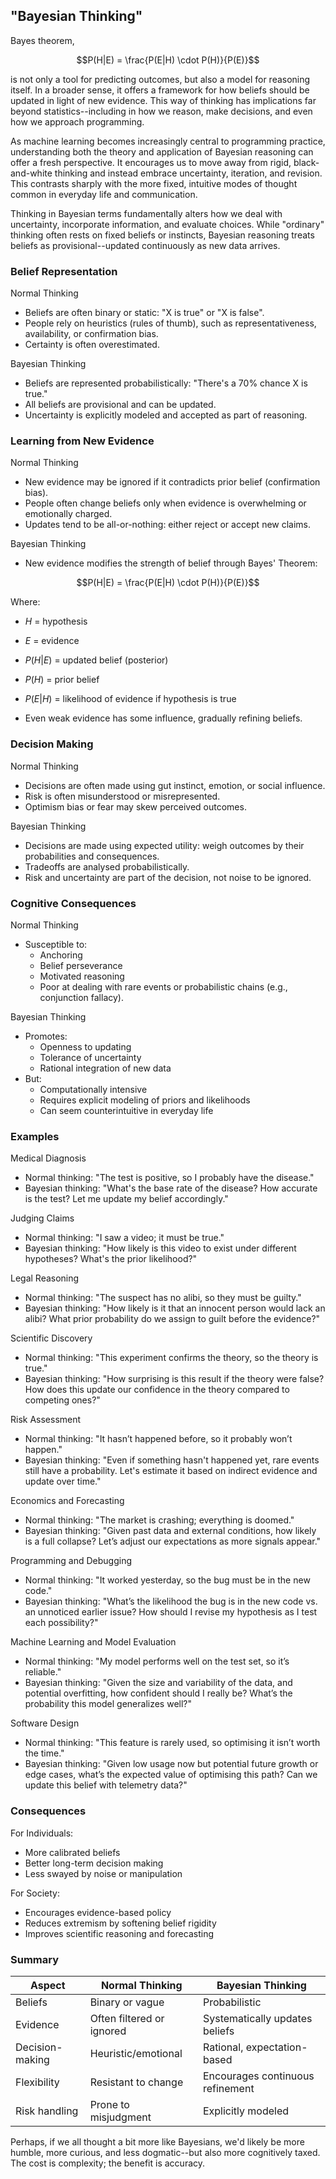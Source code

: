 
## "Bayesian Thinking"

Bayes theorem,

```math
P(H|E) = \frac{P(E|H) \cdot P(H)}{P(E)}
```

is not only a tool for predicting outcomes, but also a model for reasoning itself. In a broader sense,
it offers a framework for how beliefs should be updated in light of new evidence. This way of thinking
has implications far beyond statistics--including in how we reason, make decisions, and even how we
approach programming.

As machine learning becomes increasingly central to programming practice, understanding both the theory
and application of Bayesian reasoning can offer a fresh perspective. It encourages us to move away from
rigid, black-and-white thinking and instead embrace uncertainty, iteration, and revision. This contrasts
sharply with the more fixed, intuitive modes of thought common in everyday life and communication.

Thinking in Bayesian terms fundamentally alters how we deal with uncertainty, incorporate information,
and evaluate choices. While "ordinary" thinking often rests on fixed beliefs or instincts, Bayesian
reasoning treats beliefs as provisional--updated continuously as new data arrives. 


### Belief Representation

Normal Thinking
- Beliefs are often binary or static: "X is true" or "X is false".
- People rely on heuristics (rules of thumb), such as representativeness, availability, or confirmation bias.
- Certainty is often overestimated.

Bayesian Thinking
- Beliefs are represented probabilistically: "There's a 70% chance X is true."
- All beliefs are provisional and can be updated.
- Uncertainty is explicitly modeled and accepted as part of reasoning.



### Learning from New Evidence

Normal Thinking
- New evidence may be ignored if it contradicts prior belief (confirmation bias).
- People often change beliefs only when evidence is overwhelming or emotionally charged.
- Updates tend to be all-or-nothing: either reject or accept new claims.

Bayesian Thinking
- New evidence modifies the strength of belief through Bayes' Theorem:

```math
P(H|E) = \frac{P(E|H) \cdot P(H)}{P(E)}
```

Where:
- $H$ = hypothesis
- $E$ = evidence
- $P(H|E)$ = updated belief (posterior)
- $P(H)$ = prior belief
- $P(E|H)$ = likelihood of evidence if hypothesis is true

- Even weak evidence has some influence, gradually refining beliefs.



### Decision Making

Normal Thinking
- Decisions are often made using gut instinct, emotion, or social influence.
- Risk is often misunderstood or misrepresented.
- Optimism bias or fear may skew perceived outcomes.

Bayesian Thinking
- Decisions are made using expected utility: weigh outcomes by their probabilities and consequences.
- Tradeoffs are analysed probabilistically.
- Risk and uncertainty are part of the decision, not noise to be ignored.



### Cognitive Consequences

Normal Thinking
- Susceptible to:
    - Anchoring
    - Belief perseverance
    - Motivated reasoning
    - Poor at dealing with rare events or probabilistic chains (e.g., conjunction fallacy).

Bayesian Thinking
- Promotes:
    - Openness to updating
    - Tolerance of uncertainty
    - Rational integration of new data
- But:
    - Computationally intensive
    - Requires explicit modeling of priors and likelihoods
    - Can seem counterintuitive in everyday life



### Examples

Medical Diagnosis  
- Normal thinking: "The test is positive, so I probably have the disease."  
- Bayesian thinking: "What's the base rate of the disease? How accurate is the test? Let me update my belief accordingly."

Judging Claims  
- Normal thinking: "I saw a video; it must be true."  
- Bayesian thinking: "How likely is this video to exist under different hypotheses? What's the prior likelihood?"

Legal Reasoning  
- Normal thinking: "The suspect has no alibi, so they must be guilty."  
- Bayesian thinking: "How likely is it that an innocent person would lack an alibi? What prior probability do we assign to guilt before the evidence?"

Scientific Discovery  
- Normal thinking: "This experiment confirms the theory, so the theory is true."  
- Bayesian thinking: "How surprising is this result if the theory were false? How does this update our confidence in the theory compared to competing ones?"

Risk Assessment  
- Normal thinking: "It hasn’t happened before, so it probably won’t happen."  
- Bayesian thinking: "Even if something hasn't happened yet, rare events still have a probability. Let's estimate it based on indirect evidence and update over time."

Economics and Forecasting  
- Normal thinking: "The market is crashing; everything is doomed."  
- Bayesian thinking: "Given past data and external conditions, how likely is a full collapse? Let’s adjust our expectations as more signals appear."

Programming and Debugging  
- Normal thinking: "It worked yesterday, so the bug must be in the new code."  
- Bayesian thinking: "What’s the likelihood the bug is in the new code vs. an unnoticed earlier issue? How should I revise my hypothesis as I test each possibility?"

Machine Learning and Model Evaluation  
- Normal thinking: "My model performs well on the test set, so it’s reliable."  
- Bayesian thinking: "Given the size and variability of the data, and potential overfitting, how confident should I really be? What’s the probability this model generalizes well?"

Software Design  
- Normal thinking: "This feature is rarely used, so optimising it isn’t worth the time."  
- Bayesian thinking: "Given low usage now but potential future growth or edge cases, what’s the expected value of optimising this path? Can we update this belief with telemetry data?"



### Consequences

For Individuals:
- More calibrated beliefs
- Better long-term decision making
- Less swayed by noise or manipulation

For Society:
- Encourages evidence-based policy
- Reduces extremism by softening belief rigidity
- Improves scientific reasoning and forecasting



### Summary

| Aspect          | Normal Thinking                      | Bayesian Thinking                           |
|-----------------|--------------------------------------|---------------------------------------------|
| Beliefs         | Binary or vague                      | Probabilistic                               |
| Evidence        | Often filtered or ignored            | Systematically updates beliefs              |
| Decision-making | Heuristic/emotional                  | Rational, expectation-based                 |
| Flexibility     | Resistant to change                  | Encourages continuous refinement            |
| Risk handling   | Prone to misjudgment                 | Explicitly modeled                          |


Perhaps, if we all thought a bit more like Bayesians, we'd likely be more humble, more curious, and less
dogmatic--but also more cognitively taxed. The cost is complexity; the benefit is accuracy.

